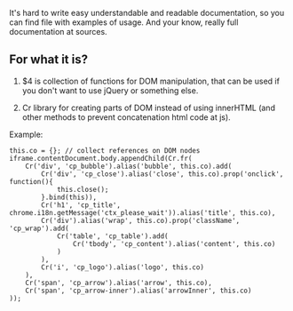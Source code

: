 

It's hard to write easy understandable and readable documentation, so you can find file with examples of usage.
And your know, really full documentation at sources.

For what it is?
---------------
1. $4 is collection of functions for DOM manipulation, that can be used if you don't want to use jQuery or something else.

2. Cr library for creating parts of DOM instead of using innerHTML (and other methods to prevent concatenation html code at js).

Example:

```
this.co = {}; // collect references on DOM nodes
iframe.contentDocument.body.appendChild(Cr.fr(
 	Cr('div', 'cp_bubble').alias('bubble', this.co).add(
 		Cr('div', 'cp_close').alias('close', this.co).prop('onclick', function(){
 			this.close();
 		}.bind(this)),
		Cr('h1', 'cp_title', chrome.i18n.getMessage('ctx_please_wait')).alias('title', this.co),
 		Cr('div').alias('wrap', this.co).prop('className', 'cp_wrap').add(
 			Cr('table', 'cp_table').add(
 				Cr('tbody', 'cp_content').alias('content', this.co)
 			)
 		),
 		Cr('i', 'cp_logo').alias('logo', this.co)
 	),
 	Cr('span', 'cp_arrow').alias('arrow', this.co),
 	Cr('span', 'cp_arrow-inner').alias('arrowInner', this.co)
));
```
